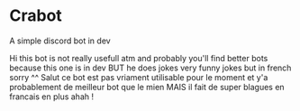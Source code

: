 # Crabot
A simple discord bot in dev

Hi this bot is not really usefull atm and probably you'll find better bots because this one is in dev BUT he does jokes very funny jokes but in french sorry ^^
Salut ce bot est pas vriament utilisable pour le moment et y'a probablement de meilleur bot que le mien MAIS il fait de super blagues en francais en plus ahah !
